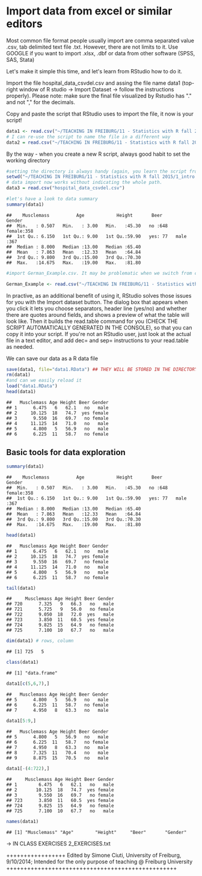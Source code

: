 # Import data from excel or similar editors
Most common file format people usually import are comma separated value .csv, tab delimited text file .txt.
However, there are not limits to it. Use GOOGLE if you want to import .xlsx, .dbf or data from other software (SPSS, SAS, Stata)

Let's make it simple this time, and let's learn from RStudio how to do it.

Import the file hospital_data_csvdel.csv and assing the file name data1 (top-right window of R studio -> Import Dataset -> follow the instructions properly).
Please note: make sure the final file visualized by Rstudio has "." and not "," for the decimals. 

Copy and paste the script that RStudio uses to import the file, it now is your script!


```r
data1 <- read.csv("~/TEACHING IN FREIBURG/11 - Statistics with R fall 2015/1_intro to R and R Studio/hospital_data_csvdel.csv") #this is the example of my laptop
# I can re-use the script to name the file in a different way
data2 = read.csv("~/TEACHING IN FREIBURG/11 - Statistics with R fall 2015/1_intro to R and R Studio/hospital_data_csvdel.csv")
```

By the way - when you create a new R script, always good habit to set the working directory


```r
#setting the directory is always handy (again, you learn the script from R Studio Session-> set working directory -> choose directory)
setwd("~/TEACHING IN FREIBURG/11 - Statistics with R fall 2015/1_intro to R and R Studio")
# data import now works without indicating the whole path.
data3 = read.csv("hospital_data_csvdel.csv")

#let's have a look to data summary
summary(data1)
```

```
##    Musclemass          Age            Height       Beer        Gender   
##  Min.   : 0.507   Min.   : 3.00   Min.   :45.30   no :648   female:358  
##  1st Qu.: 6.150   1st Qu.: 9.00   1st Qu.:59.90   yes: 77   male  :367  
##  Median : 8.000   Median :13.00   Median :65.40                         
##  Mean   : 7.863   Mean   :12.33   Mean   :64.84                         
##  3rd Qu.: 9.800   3rd Qu.:15.00   3rd Qu.:70.30                         
##  Max.   :14.675   Max.   :19.00   Max.   :81.80
```


```r
#import German_Example.csv. It may be problematic when we switch from computers with "." to computers with "," as decimanls indicators, and viceversa. No worries, just pay attention when you use the Import Dataset button in R studio

German_Example <- read.csv("~/TEACHING IN FREIBURG/11 - Statistics with R fall 2015/1_intro to R and R Studio/German_Example.csv", dec=",")
```
In practive, as an additional benefit of using it, RStudio solves those issues for you with the Import dataset button. The dialog box that appears when 
you click it lets you choose separators, header line (yes/no) and whether there are quotes around fields, and shows a preview of what the table will 
look like. Then it builds the read.table command for you (CHECK THE SCRIPT AUTOMATICALLY GENERATED IN THE CONSOLE), so that you can copy it into your script. If you're not an RStudio user, just look at the actual file in a text editor, and add dec= and sep= instructions to your read.table as needed.

We can save our data as a R data file

```r
save(data1, file="data1.RData") ## THEY WILL BE STORED IN THE DIRECTORY YOU DID SET UP!
rm(data1)
#and can we easily reload it
load("data1.RData")
head(data1)
```

```
##   Musclemass Age Height Beer Gender
## 1      6.475   6   62.1   no   male
## 2     10.125  18   74.7  yes female
## 3      9.550  16   69.7   no female
## 4     11.125  14   71.0   no   male
## 5      4.800   5   56.9   no   male
## 6      6.225  11   58.7   no female
```


## Basic tools for data exploration

```r
summary(data1)
```

```
##    Musclemass          Age            Height       Beer        Gender   
##  Min.   : 0.507   Min.   : 3.00   Min.   :45.30   no :648   female:358  
##  1st Qu.: 6.150   1st Qu.: 9.00   1st Qu.:59.90   yes: 77   male  :367  
##  Median : 8.000   Median :13.00   Median :65.40                         
##  Mean   : 7.863   Mean   :12.33   Mean   :64.84                         
##  3rd Qu.: 9.800   3rd Qu.:15.00   3rd Qu.:70.30                         
##  Max.   :14.675   Max.   :19.00   Max.   :81.80
```

```r
head(data1)
```

```
##   Musclemass Age Height Beer Gender
## 1      6.475   6   62.1   no   male
## 2     10.125  18   74.7  yes female
## 3      9.550  16   69.7   no female
## 4     11.125  14   71.0   no   male
## 5      4.800   5   56.9   no   male
## 6      6.225  11   58.7   no female
```

```r
tail(data1)
```

```
##     Musclemass Age Height Beer Gender
## 720      7.325   9   66.3   no   male
## 721      5.725   9   56.0   no female
## 722      9.050  18   72.0  yes   male
## 723      3.850  11   60.5  yes female
## 724      9.825  15   64.9   no female
## 725      7.100  10   67.7   no   male
```

```r
dim(data1) # rows, column
```

```
## [1] 725   5
```

```r
class(data1)
```

```
## [1] "data.frame"
```

```r
data1[c(5,6,7),]
```

```
##   Musclemass Age Height Beer Gender
## 5      4.800   5   56.9   no   male
## 6      6.225  11   58.7   no female
## 7      4.950   8   63.3   no   male
```

```r
data1[5:9,]
```

```
##   Musclemass Age Height Beer Gender
## 5      4.800   5   56.9   no   male
## 6      6.225  11   58.7   no female
## 7      4.950   8   63.3   no   male
## 8      7.325  11   70.4   no   male
## 9      8.875  15   70.5   no   male
```

```r
data1[-(4:722),]
```

```
##     Musclemass Age Height Beer Gender
## 1        6.475   6   62.1   no   male
## 2       10.125  18   74.7  yes female
## 3        9.550  16   69.7   no female
## 723      3.850  11   60.5  yes female
## 724      9.825  15   64.9   no female
## 725      7.100  10   67.7   no   male
```

```r
names(data1)
```

```
## [1] "Musclemass" "Age"        "Height"     "Beer"       "Gender"
```

-> IN CLASS EXERCISES  2_EXERCISES.txt


+++++++++++++++++
Edited by Simone Ciuti, University of Freiburg, 9/10/2014; 
Intended for the only purpose of teaching @ Freiburg University
+++++++++++++++++++++++++++++++++++++++++++++++++
